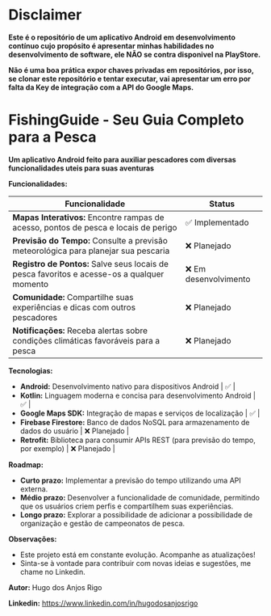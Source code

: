 # Disclaimer

**Este é o repositório de um aplicativo Android em desenvolvimento contínuo cujo propósito é apresentar minhas habilidades no desenvolvimento de software, ele NÃO se contra disponivel na PlayStore.**

**Não é uma boa prática expor chaves privadas em repositórios, por isso, se clonar este repositório e tentar executar, vai apresentar um erro por falta da Key de integração com a API do Google Maps.**

# FishingGuide - Seu Guia Completo para a Pesca 

**Um aplicativo Android feito para auxiliar pescadores com diversas funcionalidades uteis para suas aventuras**

**Funcionalidades:**

| Funcionalidade | Status |
|---|---|
| **Mapas Interativos:** Encontre rampas de acesso, pontos de pesca e locais de perigo | ✅ Implementado |
| **Previsão do Tempo:** Consulte a previsão meteorológica para planejar sua pescaria | ❌ Planejado |
| **Registro de Pontos:** Salve seus locais de pesca favoritos e acesse-os a qualquer momento | ❌ Em desenvolvimento |
| **Comunidade:** Compartilhe suas experiências e dicas com outros pescadores | ❌ Planejado |
| **Notificações:** Receba alertas sobre condições climáticas favoráveis para a pesca | ❌ Planejado |


**Tecnologias:**
* **Android:** Desenvolvimento nativo para dispositivos Android | ✅ |
* **Kotlin:** Linguagem moderna e concisa para desenvolvimento Android | ✅ |
* **Google Maps SDK:** Integração de mapas e serviços de localização | ✅ |
* **Firebase Firestore:** Banco de dados NoSQL para armazenamento de dados do usuário | ❌ Planejado |
* **Retrofit:** Biblioteca para consumir APIs REST (para previsão do tempo, por exemplo) | ❌ Planejado |

**Roadmap:**
* **Curto prazo:** Implementar a previsão do tempo utilizando uma API externa.
* **Médio prazo:** Desenvolver a funcionalidade de comunidade, permitindo que os usuários criem perfis e compartilhem suas experiências.
* **Longo prazo:** Explorar a possibilidade de adicionar a possibilidade de organização e gestão de campeonatos de pesca.

**Observações:**
* Este projeto está em constante evolução. Acompanhe as atualizações!
* Sinta-se à vontade para contribuir com novas ideias e sugestões, me chame no Linkedin.

**Autor:** Hugo dos Anjos Rigo

**Linkedin:** https://www.linkedin.com/in/hugodosanjosrigo
